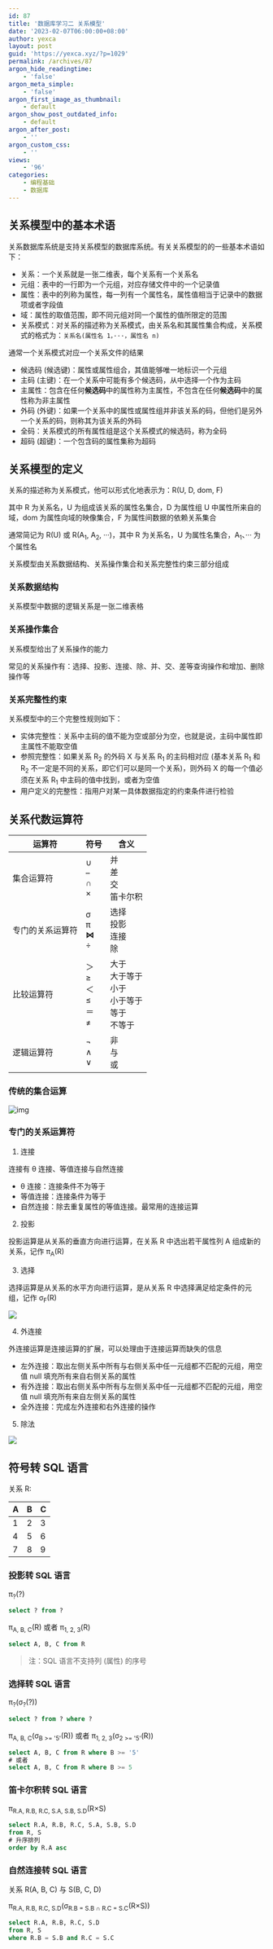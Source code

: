 ```yaml
---
id: 87
title: '数据库学习二 关系模型'
date: '2023-02-07T06:00:00+08:00'
author: yexca
layout: post
guid: 'https://yexca.xyz/?p=1029'
permalink: /archives/87
argon_hide_readingtime:
    - 'false'
argon_meta_simple:
    - 'false'
argon_first_image_as_thumbnail:
    - default
argon_show_post_outdated_info:
    - default
argon_after_post:
    - ''
argon_custom_css:
    - ''
views:
    - '96'
categories:
    - 编程基础
    - 数据库
---
```


## 关系模型中的基本术语

关系数据库系统是支持关系模型的数据库系统。有关关系模型的的一些基本术语如下：

* 关系：一个关系就是一张二维表，每个关系有一个关系名
* 元组：表中的一行即为一个元组，对应存储文件中的一个记录值
* 属性：表中的列称为属性，每一列有一个属性名，属性值相当于记录中的数据项或者字段值
* 域：属性的取值范围，即不同元组对同一个属性的值所限定的范围
* 关系模式：对关系的描述称为关系模式，由关系名和其属性集合构成，关系模式的格式为：`关系名(属性名 1，···，属性名 n)`

通常一个关系模式对应一个关系文件的结果

* 候选码 (候选键)：属性或属性组合，其值能够唯一地标识一个元组
* 主码 (主键)：在一个关系中可能有多个候选码，从中选择一个作为主码
* 主属性：包含在任何**候选码**中的属性称为主属性，不包含在任何**候选码**中的属性称为非主属性
* 外码 (外键)：如果一个关系中的属性或属性组并非该关系的码，但他们是另外一个关系的码，则称其为该关系的外码
* 全码：关系模式的所有属性组是这个关系模式的候选码，称为全码
* 超码 (超键)：一个包含码的属性集称为超码

## 关系模型的定义

关系的描述称为关系模式，他可以形式化地表示为：R(U, D, dom, F)

其中 R 为关系名，U 为组成该关系的属性名集合，D 为属性组 U 中属性所来自的域，dom 为属性向域的映像集合，F 为属性间数据的依赖关系集合

通常简记为 R(U) 或 R(A<sub>1</sub>, A<sub>2</sub>, ···)，其中 R 为关系名，U 为属性名集合，A<sub>1</sub>、··· 为个属性名

关系模型由关系数据结构、关系操作集合和关系完整性约束三部分组成

### 关系数据结构

关系模型中数据的逻辑关系是一张二维表格

### 关系操作集合

关系模型给出了关系操作的能力

常见的关系操作有：选择、投影、连接、除、并、交、差等查询操作和增加、删除操作等

### 关系完整性约束

关系模型中的三个完整性规则如下：

* 实体完整性：关系中主码的值不能为空或部分为空，也就是说，主码中属性即主属性不能取空值
* 参照完整性：如果关系 R<sub>2</sub> 的外码 X 与关系 R<sub>1</sub> 的主码相对应 (基本关系 R<sub>1</sub> 和 R<sub>2</sub> 不一定是不同的关系，即它们可以是同一个关系)，则外码 X 的每一个值必须在关系 R<sub>1</sub> 中主码的值中找到，或者为空值
* 用户定义的完整性：指用户对某一具体数据指定的约束条件进行检验

## 关系代数运算符

| 运算符           | 符号                                    | 含义                                                         |
| ---------------- | --------------------------------------- | ------------------------------------------------------------ |
| 集合运算符       | ∪<br />–<br />∩<br />×                  | 并<br />差<br />交<br />笛卡尔积                             |
| 专门的关系运算符 | σ<br />π<br />**⋈**<br />÷              | 选择<br />投影<br />连接<br />除                             |
| 比较运算符       | ＞<br />≥<br />＜<br />≤<br />＝<br />≠ | 大于<br />大于等于<br />小于<br />小于等于<br />等于<br />不等于 |
| 逻辑运算符       | ¬<br />∧<br />∨                         | 非<br />与<br />或                                           |

### 传统的集合运算

![img](https://cdn.statically.io/gh/yexca/image_hosting@master/20230206/image.awlbuxf4l0g.webp)

### 专门的关系运算符

1. 连接

连接有 θ 连接、等值连接与自然连接

* θ 连接：连接条件不为等于
* 等值连接：连接条件为等于
* 自然连接：除去重复属性的等值连接。最常用的连接运算

2. 投影

投影运算是从关系的垂直方向进行运算，在关系 R 中选出若干属性列 A 组成新的关系，记作 π<sub>A</sub>(R)

3. 选择

选择运算是从关系的水平方向进行运算，是从关系 R 中选择满足给定条件的元组，记作 σ<sub>F</sub>(R)

![](https://cdn.statically.io/gh/yexca/image_hosting@master/20230206/image.1v1v0l1iprkw.webp)

4. 外连接

外连接运算是连接运算的扩展，可以处理由于连接运算而缺失的信息

* 左外连接：取出左侧关系中所有与右侧关系中任一元组都不匹配的元组，用空值 null 填充所有来自右侧关系的属性
* 有外连接：取出右侧关系中所有与左侧关系中任一元组都不匹配的元组，用空值 null 填充所有来自左侧关系的属性
* 全外连接：完成左外连接和右外连接的操作

5. 除法

![](https://cdn.statically.io/gh/yexca/image_hosting@master/20230206/image.2bjlkymb94u8.webp)

## 符号转 SQL 语言

关系 R:

| A    | B    | C    |
| ---- | ---- | ---- |
| 1    | 2    | 3    |
| 4    | 5    | 6    |
| 7    | 8    | 9    |

### 投影转 SQL 语言

π<sub>?</sub>(?)

```sql
select ? from ?
```

π<sub>A, B, C</sub>(R) 或者 π<sub>1, 2, 3</sub>(R)

```sql
select A, B, C from R
```

> 注：SQL 语言不支持列 (属性) 的序号

### 选择转 SQL 语言

π<sub>?</sub>(σ<sub>?</sub>(?))

```sql
select ? from ? where ?
```

π<sub>A, B, C</sub>(σ<sub>B >= '5'</sub>(R)) 或者 π<sub>1, 2, 3</sub>(σ<sub>2 >= '5'</sub>(R))

```sql
select A, B, C from R where B >= '5'
# 或者
select A, B, C from R where B >= 5
```

### 笛卡尔积转 SQL 语言

π<sub>R.A, R.B, R.C, S.A, S.B, S.D</sub>(R×S)

```sql
select R.A, R.B, R.C, S.A, S.B, S.D
from R, S
# 升序排列
order by R.A asc
```

### 自然连接转 SQL 语言

关系 R(A, B, C) 与 S(B, C, D)

π<sub>R.A, R.B, R.C, S.D</sub>(σ<sub>R.B = S.B ∩ R.C = S.C</sub>(R×S))

```sql
select R.A, R.B, R.C, S.D
from R, S
where R.B = S.B and R.C = S.C
```

